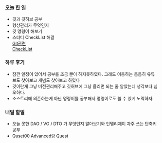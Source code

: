 ### 오늘 한 일

* 깃과 깃허브 공부 
* 형상관리가 무엇인지
* 깃 명령어 해보기  
* 스터디 CheckList 해결  
  [Git관련](https://github.com/Dokuny/MyProgrammingHistory/tree/main/ETC/Git)  
[CheckList](https://github.com/Dokuny/WebDevCurriculum/tree/master/Quest00)


### 하루 후기
* 잠깐 일정이 있어서 공부를 조금 뿐이 하지못하였다. 그래도 이동하는 틈틈히 유튜브도 찾아보고 개념도 찾아보고 하였다
* 깃이란게 그냥 버전관리해주고 깃허브에 그냥 올리면 되는 줄 알았는데 생각보다 심오하다.
* 소스트리에 의존하는게 아닌 명령어를 공부해서 명령어로도 쓸 수 있게 노력하자.

### 내일 할일 
* 오늘 못한 DAO / VO / DTO 가 무엇인지 알아보기와 인텔리제이 자주 쓰는 단축키 공부
* Quset00 Advanced랑 Quest 
